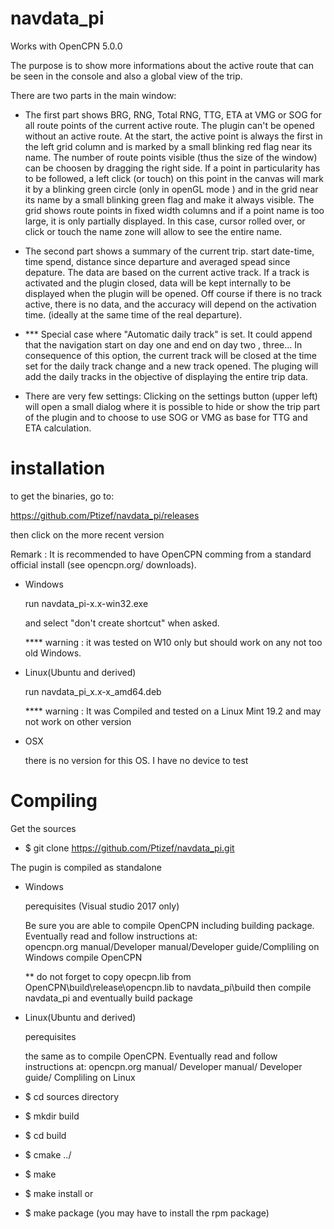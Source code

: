 # navdata_pi
Works with OpenCPN 5.0.0

The purpose is to show more informations about the active route that can be seen in the console and also 
a global view of the trip.

There are two parts in the main window:
*    The first part shows BRG, RNG, Total RNG, TTG, ETA at VMG or SOG for all route points of the current active route.
        The plugin can't be opened without an active route.
        At the start, the active point is always the first in the left grid column  and is marked by a small blinking
        red flag near its name.
        The number of route points visible (thus the size of the window) can be choosen by dragging the right side.
        If a point in particularity has to be followed, a left click (or touch) on this point in the canvas will mark
        it by a blinking green circle (only in openGL mode ) and in the grid near its name by a small blinking green flag 
        and make it always visible.
        The grid shows route points in fixed width columns and if a point name is too large, it is only partially displayed.
        In this case, cursor rolled over, or click or touch the name zone will allow to see the entire name.

*    The second part shows a summary of the current trip. 
        start date-time, time spend, distance since departure and averaged spead since depature.
        The data are based on the current active track. 
        If a track is activated and the plugin closed, data will be kept internally to be displayed when the plugin will 
        be opened. 
        Off course if there is no track active, there is no data, and the accuracy will depend on the activation time.
        (ideally at the same time of the real departure).     
*    *** Special case where "Automatic daily track" is set.
          It could append that the navigation start on day one and end on day two , three...
          In consequence of this option, the current track will be closed at the time set for the daily track 
          change and a new track opened. The pluging will add the daily tracks in the objective of displaying 
          the entire trip data.
        
 *    There are very few settings:
        Clicking on the settings button (upper left) will open a small dialog where it is possible to hide or show 
        the trip part of the plugin and to choose to use SOG or VMG as base for TTG and ETA calculation.

installation
============
 to get the binaries, go to:
 
 https://github.com/Ptizef/navdata_pi/releases
 
 then click on the more recent version

 Remark : It is recommended to have OpenCPN comming from a standard official install
            (see opencpn.org/ downloads).
            
*    Windows

        run navdata_pi-x.x-win32.exe 
        
        and select "don't create shortcut" when asked.
        
        **** warning : it was tested on W10 only but should work on any not too old Windows.

*    Linux(Ubuntu and derived)

        run navdata_pi_x.x-x_amd64.deb
        
        **** warning : It was Compiled and tested on a Linux Mint 19.2 and may not work on other version
           
 *   OSX
 
        there is no version for this OS. I have no device to test

Compiling
=========
Get the sources
* $ git clone https://github.com/Ptizef/navdata_pi.git

The pugin is compiled as standalone

* Windows

     perequisites (Visual studio 2017 only)

     Be sure you are able to compile OpenCPN including building package.       
     Eventually read and follow instructions at:    
     opencpn.org manual/Developer manual/Developer guide/Compliling on Windows
     compile OpenCPN     
        
     ** do not forget to copy opecpn.lib from OpenCPN\build\release\opencpn.lib to  navdata_pi\build
        then compile navdata_pi and eventually build package

* Linux(Ubuntu and derived)

     perequisites
    
     the same as to compile OpenCPN.
     Eventually read and follow instructions at:
     opencpn.org manual/ Developer manual/ Developer guide/ Compliling on Linux

*    $ cd sources directory
*    $ mkdir build
*    $ cd build
*    $ cmake ../
*    $ make
*    $ make install
    or
*    $ make package (you may have to install the rpm package)


